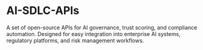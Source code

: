 # AI-SDLC-APIs
A set of open-source APIs for AI governance, trust scoring, and compliance automation. Designed for easy integration into enterprise AI systems, regulatory platforms, and risk management workflows.
